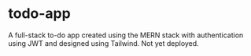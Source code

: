 # todo-app
A full-stack to-do app created using the MERN stack  with authentication using JWT and designed using Tailwind.
Not yet deployed.
